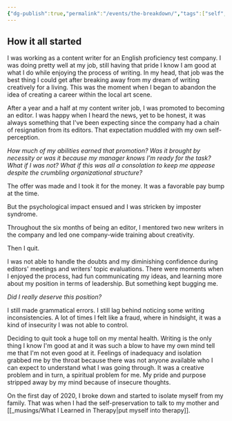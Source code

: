 ```yaml
---
{"dg-publish":true,"permalink":"/events/the-breakdown/","tags":["self","writing"],"noteIcon":"","created":"2024-12-22"}
---
```


## How it all started
I was working as a content writer for an English proficiency test company. I was doing pretty well at my job, still having that pride I know I am good at what I do while enjoying the process of writing. In my head, that job was the best thing I could get after breaking away from my dream of writing creatively for a living. This was the moment when I began to abandon the idea of creating a career within the local art scene.

After a year and a half at my content writer job, I was promoted to becoming an editor. I was happy when I heard the news, yet to be honest, it was always something that I've been expecting since the company had a chain of resignation from its editors. That expectation muddled with my own self-perception. 

*How much of my abilities earned that promotion? Was it brought by necessity or was it because my manager knows I'm ready for the task? What if I was not? What if this was all a consolation to keep me appease despite the crumbling organizational structure?*

The offer was made and I took it for the money. It was a favorable pay bump at the time.

But the psychological impact ensued and I was stricken by imposter syndrome.

Throughout the six months of being an editor, I mentored two new writers in the company and led one company-wide training about creativity.

Then I quit.

I was not able to handle the doubts and my diminishing confidence during editors' meetings and writers' topic evaluations. There were moments when I enjoyed the process, had fun communicating my ideas, and learning more about my position in terms of leadership. But something kept bugging me.

*Did I really deserve this position?*

I still made grammatical errors. I still lag behind noticing some writing inconsistencies. A lot of times I felt like a fraud, where in hindsight, it was a kind of insecurity I was not able to control.

Deciding to quit took a huge toll on my mental health. Writing is the only thing I know I'm good at and it was such a blow to have my own mind tell me that I'm not even good at it. Feelings of inadequacy and isolation grabbed me by the throat because there was not anyone available who I can expect to understand what I was going through. It was a creative problem and in turn, a spiritual problem for me. My pride and purpose stripped away by my mind because of insecure thoughts.

On the first day of 2020, I broke down and started to isolate myself from my family. That was when I had the self-preservation to talk to my mother and [[_musings/What I Learned in Therapy\|put myself into therapy]].